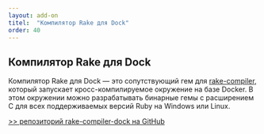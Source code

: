 ```yaml
---
layout: add-on
titel:  "Компилятор Rake для Dock"
order: 40
---
```

## Компилятор Rake для Dock

Компилятор Rake для Dock — это сопутствующий гем для [rake-compiler](http://github.com/rake-compiler/rake-compiler/), который
запускает кросс-компилируемое окружение на базе Docker. В этом окружении можно разрабатывать бинарные гемы с 
расширением C для всех поддерживаемых версий Ruby на Windows или Linux.

[>> репозиторий rake-compiler-dock на GitHub](http://github.com/rake-compiler/rake-compiler-dock/)
